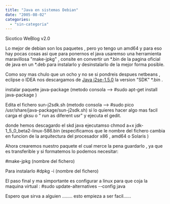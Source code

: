 ```yaml
---
title: "Java en sistemas Debian"
date: "2005-08-02"
categories: 
  - "sin-categoria"
---
```


Sicotico WeBlog v2.0

Lo mejor de debian son los paquetes , pero yo tengo un amd64 y para eso hay pocas cosas asi que para ponernos el java usaremso una herramienta maravillosa "make-jpkg" , consite en convertir un \*.bin de la pagina oficial de java en un \*.deb para instalarlo y desinstalarlo de la mejor forma posible.

Como soy mas chulo que un ocho y no se si pondreis despues netbeans , eclipse o IDEA nos descargamos de [Java j2se-1.5.0](https://java.sun.com/j2se/1.5.0/download.jsp) la version "SDK" \*.bin .

instalar paquete java-package (metodo consola --> #sudo apt-get install java-package )

Edita el fichero sun-j2sdk.sh (metodo consola --> #sudo pico /usr/share/java-package/sun-j2sdk.sh) si lo quieres hacer algo mas facil carga el gksu o " run as diferent usr" y ejecuta el gedit.

donde hemos descagardo el skd java ejecutamso chmod a+x jdk-1\_5\_0\_beta2-linux-586.bin (especificamos que le nombre del fichero cambia en funcion de la arquitectura del procesador x86 , amd64 o Solaris )

Ahora crearemos nuestro paquete el cual merce la pena guardarlo , ya que es transferible y si formatemos lo podemos necesitar:

#make-jpkg (nombre del fichero)

Para instalarlo #dpkg -i (nombre del fichero)

El paso final y ma simportante es configurar a linux para que coja la maquina virtual : #sudo update-alternatives --config java

Espero que sirva a alguien ........ esto empieza a ser facil......
